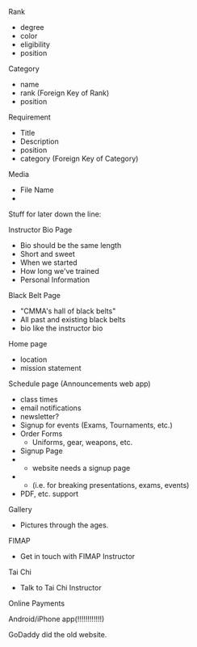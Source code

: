 Rank
- degree
- color
- eligibility
- position

Category
- name
- rank        (Foreign Key of Rank)
- position

Requirement
- Title
- Description
- position
- category            (Foreign Key of Category)

Media
- File Name
-


Stuff for later down the line:

Instructor Bio Page
- Bio should be the same length
- Short and sweet
- When we started
- How long we've trained
- Personal Information

Black Belt Page
- "CMMA's hall of black belts"
- All past and existing black belts
- bio like the instructor bio

Home page
- location
- mission statement

Schedule page (Announcements web app)
- class times
- email notifications
- newsletter?
- Signup for events (Exams, Tournaments, etc.)
- Order Forms
  - Uniforms, gear, weapons, etc.
- Signup Page
- - website needs a signup page
- - (i.e. for breaking presentations, exams, events)
- PDF, etc. support

Gallery
- Pictures through the ages.

FIMAP
- Get in touch with FIMAP Instructor

Tai Chi
- Talk to Tai Chi Instructor

Online Payments

Android/iPhone app(!!!!!!!!!!!!)

GoDaddy did the old website.